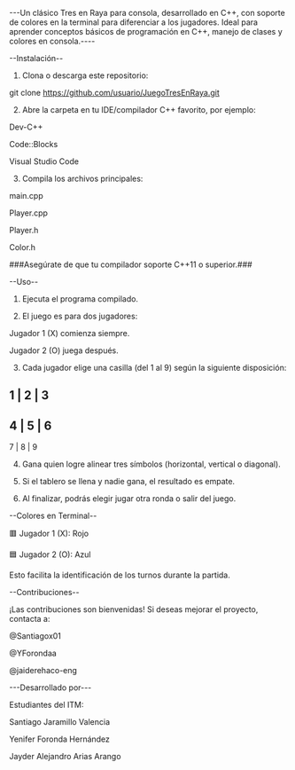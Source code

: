 ---Un clásico Tres en Raya para consola, desarrollado en C++, con soporte de colores en la terminal para diferenciar a los jugadores.
Ideal para aprender conceptos básicos de programación en C++, manejo de clases y colores en consola.----

--Instalación--

1. Clona o descarga este repositorio:

git clone https://github.com/usuario/JuegoTresEnRaya.git


2. Abre la carpeta en tu IDE/compilador C++ favorito, por ejemplo:

Dev-C++

Code::Blocks

Visual Studio Code

3. Compila los archivos principales:

main.cpp

Player.cpp

Player.h

Color.h

###Asegúrate de que tu compilador soporte C++11 o superior.###

--Uso--

1. Ejecuta el programa compilado.

2. El juego es para dos jugadores:

Jugador 1 (X) comienza siempre.

Jugador 2 (O) juega después.

3. Cada jugador elige una casilla (del 1 al 9) según la siguiente disposición:

 1 | 2 | 3
-----------
 4 | 5 | 6
-----------
 7 | 8 | 9


4. Gana quien logre alinear tres símbolos (horizontal, vertical o diagonal).

5. Si el tablero se llena y nadie gana, el resultado es empate.

6. Al finalizar, podrás elegir jugar otra ronda o salir del juego.

--Colores en Terminal--

🟥 Jugador 1 (X): Rojo

🟦 Jugador 2 (O): Azul

Esto facilita la identificación de los turnos durante la partida.

--Contribuciones--

¡Las contribuciones son bienvenidas!
Si deseas mejorar el proyecto, contacta a:

@Santiagox01

@YForondaa

@jaiderehaco-eng

---Desarrollado por---

Estudiantes del ITM:

Santiago Jaramillo Valencia

Yenifer Foronda Hernández

Jayder Alejandro Arias Arango








